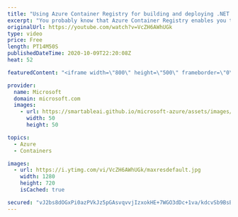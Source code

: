 ```yaml
---
title: "Using Azure Container Registry for building and deploying .NET Core Apps | Azure Friday"
excerpt: "You probably know that Azure Container Registry enables you to store and manage container images securely, but did you know it can also be used as a part of your DevOps pipelines? Jeremy Likness shows Scott Hanselman how ACR can manage your images and even build them for you in the cloud.   0:00 – Overview"
originalUrl: https://youtube.com/watch?v=VcZH6AWhUGk
type: video
price: Free
length: PT14M50S
publishedDateTime: 2020-10-09T22:20:08Z
heat: 52

featuredContent: "<iframe width=\"800\" height=\"500\" frameborder=\"0\" src=\"https://www.youtube.com/embed/VcZH6AWhUGk\" allow=\"accelerometer; autoplay; encrypted-media; gyroscope; picture-in-picture\" allowfullscreen></iframe>"

provider:
  name: Microsoft
  domain: microsoft.com
  images:
    - url: https://smartableai.github.io/microsoft-azure/assets/images/organizations/microsoft.com-50x50.jpg
      width: 50
      height: 50

topics:
  - Azure
  - Containers

images:
  - url: https://i.ytimg.com/vi/VcZH6AWhUGk/maxresdefault.jpg
    width: 1280
    height: 720
    isCached: true

secured: "vJ2bs8dOGxPi0azPVkJz5pGAsvqvvjIzxokHE+7WGO3dDc+1va/kdcvSb9BsBG1i5IQMzDg1Ix3QBeicQP/tkd45HUThvM8Zh5HdZtXfF4fEmeEL29jF5J0D82c9w6qcd8pwnRffZTzkNHUKh5sYXK7KlNe4EBWn1iJGkAfZKro0ldyxFGhRPfbgVqd/UtheOU1H8jUllJbJl3LlNp0DFi0gXifcbwrpX7LuKWpg4cJJUITxdycQoF4GOthG7kgqFmWFYC4VIKX/J9w6olUqhmyWCUy3RI2bNPe2JvdvIKrz2XgiokVDby64nQXuaOTZ/m3SSwVSSifVreO4GpbbVwCftDX2L9RpH860qwWoZnI1/amHtD5zEpzxJmhjsClc+z2Dx5tw/8iSwPvsOwxsAWYhxqoyhTyvYLckzHcygao=;cYdluBFQv6QFScRvRUyoHw=="
---
```


